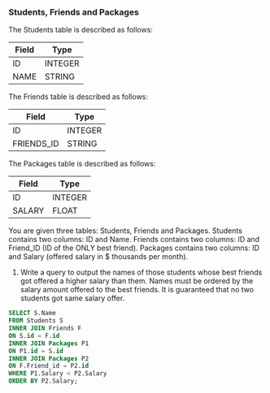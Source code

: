 ### Students, Friends and Packages

The Students table is described as follows:

|  Field | Type |
|---|---|
| ID | INTEGER   |
| NAME | STRING  |

The Friends table is described as follows:

|  Field | Type |
|---|---|
| ID | INTEGER   |
| FRIENDS_ID | STRING  |

The Packages table is described as follows:

|  Field | Type |
|---|---|
| ID | INTEGER   |
| SALARY | FLOAT  |

You are given three tables: Students, Friends and Packages. Students contains two columns: ID and Name. 
Friends contains two columns: ID and Friend_ID (ID of the ONLY best friend). 
Packages contains two columns: ID and Salary (offered salary in $ thousands per month).

1. Write a query to output the names of those students whose best friends got offered a higher salary than them.
   Names must be ordered by the salary amount offered to the best friends.
   It is guaranteed that no two students got same salary offer.

```SQL
SELECT S.Name
FROM Students S
INNER JOIN Friends F
ON S.id = F.id
INNER JOIN Packages P1
ON P1.id = S.id
INNER JOIN Packages P2
ON F.Friend_id = P2.id
WHERE P1.Salary < P2.Salary
ORDER BY P2.Salary;
```



